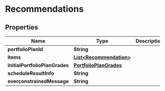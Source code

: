 
# Recommendations

## Properties
Name | Type | Description | Notes
------------ | ------------- | ------------- | -------------
**portfolioPlanId** | **String** |  |  [optional]
**items** | [**List&lt;Recommendation&gt;**](Recommendation.md) |  |  [optional]
**initialPortfolioPlanGrades** | [**PortfolioPlanGrades**](PortfolioPlanGrades.md) |  |  [optional]
**scheduleResultInfo** | **String** |  |  [optional]
**overconstrainedMessage** | **String** |  |  [optional]




